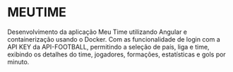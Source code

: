 # MEUTIME
Desenvolvimento da aplicação Meu Time utilizando Angular e containerização usando o Docker. Com as funcionalidade de login com a API KEY da API-FOOTBALL, permitindo a seleção de país, liga e time, exibindo os detalhes do time, jogadores, formações, estatísticas e gols por minuto.
